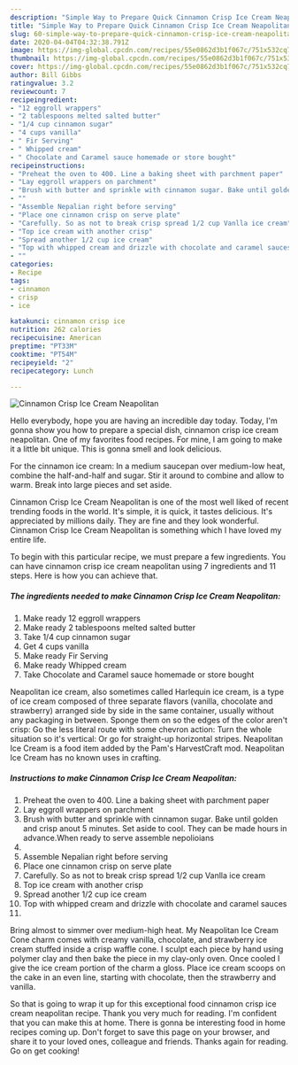 ```yaml
---
description: "Simple Way to Prepare Quick Cinnamon Crisp Ice Cream Neapolitan"
title: "Simple Way to Prepare Quick Cinnamon Crisp Ice Cream Neapolitan"
slug: 60-simple-way-to-prepare-quick-cinnamon-crisp-ice-cream-neapolitan
date: 2020-04-04T04:32:38.791Z
image: https://img-global.cpcdn.com/recipes/55e0862d3b1f067c/751x532cq70/cinnamon-crisp-ice-cream-neapolitan-recipe-main-photo.jpg
thumbnail: https://img-global.cpcdn.com/recipes/55e0862d3b1f067c/751x532cq70/cinnamon-crisp-ice-cream-neapolitan-recipe-main-photo.jpg
cover: https://img-global.cpcdn.com/recipes/55e0862d3b1f067c/751x532cq70/cinnamon-crisp-ice-cream-neapolitan-recipe-main-photo.jpg
author: Bill Gibbs
ratingvalue: 3.2
reviewcount: 7
recipeingredient:
- "12 eggroll wrappers"
- "2 tablespoons melted salted butter"
- "1/4 cup cinnamon sugar"
- "4 cups vanilla"
- " Fir Serving"
- " Whipped cream"
- " Chocolate and Caramel sauce homemade or store bought"
recipeinstructions:
- "Preheat the oven to 400. Line a baking sheet with parchment paper"
- "Lay eggroll wrappers on parchment"
- "Brush with butter and sprinkle with cinnamon sugar. Bake until golden and crisp anout 5 minutes. Set aside to cool. They can be made hours in advance.When ready to serve assemble nepolioians"
- ""
- "Assemble Nepalian right before serving"
- "Place one cinnamon crisp on serve plate"
- "Carefully. So as not to break crisp spread 1/2 cup Vanlla ice cream"
- "Top ice cream with another crisp"
- "Spread another 1/2 cup ice cream"
- "Top with whipped cream and drizzle with chocolate and caramel sauces"
- ""
categories:
- Recipe
tags:
- cinnamon
- crisp
- ice

katakunci: cinnamon crisp ice 
nutrition: 262 calories
recipecuisine: American
preptime: "PT33M"
cooktime: "PT54M"
recipeyield: "2"
recipecategory: Lunch

---
```



![Cinnamon Crisp Ice Cream Neapolitan](https://img-global.cpcdn.com/recipes/55e0862d3b1f067c/751x532cq70/cinnamon-crisp-ice-cream-neapolitan-recipe-main-photo.jpg)

Hello everybody, hope you are having an incredible day today. Today, I'm gonna show you how to prepare a special dish, cinnamon crisp ice cream neapolitan. One of my favorites food recipes. For mine, I am going to make it a little bit unique. This is gonna smell and look delicious.

For the cinnamon ice cream: In a medium saucepan over medium-low heat, combine the half-and-half and sugar. Stir it around to combine and allow to warm. Break into large pieces and set aside.

Cinnamon Crisp Ice Cream Neapolitan is one of the most well liked of recent trending foods in the world. It's simple, it is quick, it tastes delicious. It's appreciated by millions daily. They are fine and they look wonderful. Cinnamon Crisp Ice Cream Neapolitan is something which I have loved my entire life.


To begin with this particular recipe, we must prepare a few ingredients. You can have cinnamon crisp ice cream neapolitan using 7 ingredients and 11 steps. Here is how you can achieve that.

##### The ingredients needed to make Cinnamon Crisp Ice Cream Neapolitan:

1. Make ready 12 eggroll wrappers
1. Make ready 2 tablespoons melted salted butter
1. Take 1/4 cup cinnamon sugar
1. Get 4 cups vanilla
1. Make ready  Fir Serving
1. Make ready  Whipped cream
1. Take  Chocolate and Caramel sauce homemade or store bought


Neapolitan ice cream, also sometimes called Harlequin ice cream, is a type of ice cream composed of three separate flavors (vanilla, chocolate and strawberry) arranged side by side in the same container, usually without any packaging in between. Sponge them on so the edges of the color aren&#39;t crisp: Go the less literal route with some chevron action: Turn the whole situation so it&#39;s vertical: Or go for straight-up horizontal stripes. Neapolitan Ice Cream is a food item added by the Pam&#39;s HarvestCraft mod. Neapolitan Ice Cream has no known uses in crafting. 

##### Instructions to make Cinnamon Crisp Ice Cream Neapolitan:

1. Preheat the oven to 400. Line a baking sheet with parchment paper
1. Lay eggroll wrappers on parchment
1. Brush with butter and sprinkle with cinnamon sugar. Bake until golden and crisp anout 5 minutes. Set aside to cool. They can be made hours in advance.When ready to serve assemble nepolioians
1. 
1. Assemble Nepalian right before serving
1. Place one cinnamon crisp on serve plate
1. Carefully. So as not to break crisp spread 1/2 cup Vanlla ice cream
1. Top ice cream with another crisp
1. Spread another 1/2 cup ice cream
1. Top with whipped cream and drizzle with chocolate and caramel sauces
1. 


Bring almost to simmer over medium-high heat. My Neapolitan Ice Cream Cone charm comes with creamy vanilla, chocolate, and strawberry ice cream stuffed inside a crisp waffle cone. I sculpt each piece by hand using polymer clay and then bake the piece in my clay-only oven. Once cooled I give the ice cream portion of the charm a gloss. Place ice cream scoops on the cake in an even line, starting with chocolate, then the strawberry and vanilla. 

So that is going to wrap it up for this exceptional food cinnamon crisp ice cream neapolitan recipe. Thank you very much for reading. I'm confident that you can make this at home. There is gonna be interesting food in home recipes coming up. Don't forget to save this page on your browser, and share it to your loved ones, colleague and friends. Thanks again for reading. Go on get cooking!
